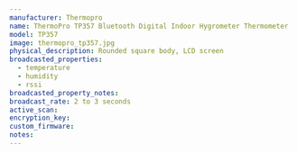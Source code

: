 ```yaml
---
manufacturer: Thermopro
name: ThermoPro TP357 Bluetooth Digital Indoor Hygrometer Thermometer
model: TP357
image: thermopro_tp357.jpg
physical_description: Rounded square body, LCD screen
broadcasted_properties:
  - temperature
  - humidity
  - rssi
broadcasted_property_notes:
broadcast_rate: 2 to 3 seconds
active_scan:
encryption_key:
custom_firmware:
notes:
---
```

